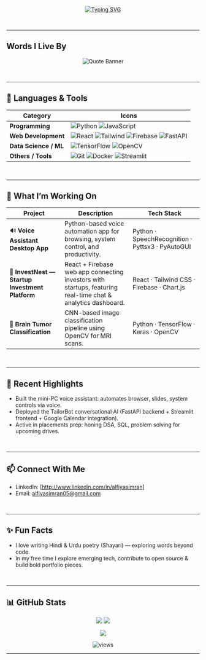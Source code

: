 <p align="center">
    <a href="https://git.io/typing-svg"><img src="https://readme-typing-svg.demolab.com?font=Arial+Black&weight=100&size=50&pause=486&color=191970&background=F0FFFF00&center=true&vCenter=true&width=1000&height=100&lines=Hi+I'm+Alfiya+%F0%9F%91%8B+;Final+year+B.Tech+(ISE)+Student+;Data+Science+Enthusiast;Web+Developer+;+AI+and+Tech+Lover" alt="Typing SVG" /></a>
</p>

<br>

---

## Words I Live By
<p align="center">
  <img src="https://capsule-render.vercel.app/api?type=speech&height=200&text=Wear%20your%20ambition,%20not%20your%20reality.&section=footer&reversal=false&textBg=false&fontColor=FFFFFF&fontSize=42&fontAlign=51&fontAlignY=62&animation=twinkling&color=0:191970,180:6495ED" alt="Quote Banner">
</p>

<br>

---

## 🧠 Languages & Tools  

| Category | Icons |
|----------|-------|
| **Programming** | ![Python](https://skillicons.dev/icons?i=python) ![JavaScript](https://skillicons.dev/icons?i=js) |
| **Web Development** | ![React](https://skillicons.dev/icons?i=react) ![Tailwind](https://skillicons.dev/icons?i=tailwind) ![Firebase](https://skillicons.dev/icons?i=firebase) ![FastAPI](https://skillicons.dev/icons?i=fastapi) |
| **Data Science / ML** | ![TensorFlow](https://skillicons.dev/icons?i=tensorflow) ![OpenCV](https://skillicons.dev/icons?i=opencv) |
| **Others / Tools** | ![Git](https://skillicons.dev/icons?i=git) ![Docker](https://skillicons.dev/icons?i=docker) ![Streamlit](https://skillicons.dev/icons?i=streamlit) |

<br>

---

## 🚀 What I’m Working On

| Project | Description | Tech Stack |
|--------|-------------|------------|
| 🔊 **Voice Assistant Desktop App** | Python-based voice automation app for browsing, system control, and productivity. | Python · SpeechRecognition · Pyttsx3 · PyAutoGUI |
| 💼 **InvestNest — Startup Investment Platform** | React + Firebase web app connecting investors with startups, featuring real-time chat & analytics dashboard. | React · Tailwind CSS · Firebase · Chart.js | 
| 🧠 **Brain Tumor Classification** | CNN-based image classification pipeline using OpenCV for MRI scans. | Python · TensorFlow · Keras · OpenCV |

<br>

---

## 🎯 Recent Highlights  
- Built the mini-PC voice assistant: automates browser, slides, system controls via voice.  
- Deployed the TailorBot conversational AI (FastAPI backend + Streamlit frontend + Google Calendar integration).  
- Active in placements prep: honing DSA, SQL, problem solving for upcoming drives.

<br>

---

## 📫 Connect With Me  
- LinkedIn: [http://www.linkedin.com/in/alfiyasimran]  
- Email: alfiyasimran05@gmail.com 

<br>

---

## ✨ Fun Facts  
- I love writing Hindi & Urdu poetry (Shayari) — exploring words beyond code.  
- In my free time I explore emerging tech, contribute to open source & build bold portfolio pieces.  

<br>

---

## 📊 GitHub Stats  
<p align="center">
  <img src="https://github-readme-stats.vercel.app/api?username=Alfiya-Simran&show_icons=true&theme=radical" />
  <img src="https://github-readme-streak-stats.herokuapp.com/?user=Alfiya-Simran&theme=radical" />
</p>

<p align="center">
  <img src="https://github-readme-stats.vercel.app/api/top-langs/?username=Alfiya-Simran&layout=compact&theme=radical" />
</p>

<p align="center">
  <img src="https://komarev.com/ghpvc/?username=Alfiya-Simran&label=Profile%20views&color=blue&style=plastic&abbreviated=true" alt="views" />
</p>

---
